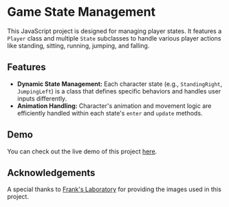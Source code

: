 # Game State Management

This JavaScript project is designed for managing player states. It features a `Player` class and multiple `State` subclasses to handle various player actions like standing, sitting, running, jumping, and falling.

## Features

-   **Dynamic State Management:** Each character state (e.g., `StandingRight`, `JumpingLeft`) is a class that defines specific behaviors and handles user inputs differently.
-   **Animation Handling:** Character's animation and movement logic are efficiently handled within each state's `enter` and `update` methods.

## Demo

You can check out the live demo of this project [here](https://cengizcinar01.github.io/game-state-management/).

## Acknowledgements

A special thanks to [Frank's Laboratory](https://www.youtube.com/Frankslaboratory) for providing the images used in this project.
